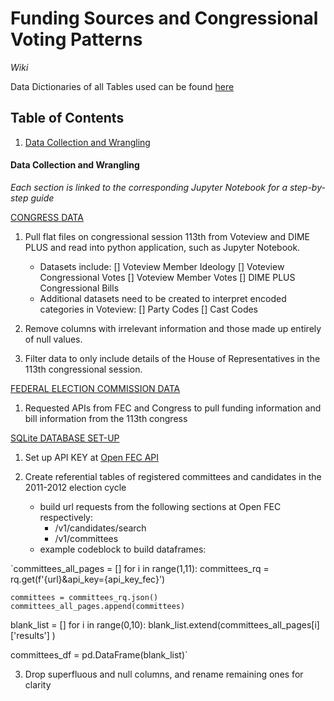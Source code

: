 # Funding Sources and Congressional Voting Patterns
*Wiki*

Data Dictionaries of all Tables used can be found [here](/plans_background/sources/data_dictionaries.md)
## Table of Contents
1. [Data Collection and Wrangling](#data-collection-and-wrangling)

#### Data Collection and Wrangling
*Each section is linked to the corresponding Jupyter Notebook for a step-by-step guide*

[CONGRESS DATA](/fec_voting/EA_113congressdata.ipynb)

1. Pull flat files on congressional session 113th from Voteview and DIME PLUS and read into python application, such as Jupyter Notebook. 
    - Datasets include:
        [] Voteview Member Ideology
        [] Voteview Congressional Votes
        [] Voteview Member Votes
        [] DIME PLUS Congressional Bills
    - Additional datasets need to be created to interpret encoded categories in Voteview:
        [] Party Codes
        [] Cast Codes

2. Remove columns with irrelevant information and those made up entirely of null values.

3. Filter data to only include details of the House of Representatives in the 113th congressional session. 


[FEDERAL ELECTION COMMISSION DATA](/fec_voting/EA_api_from_fec.ipynb)

1. Requested APIs from FEC and Congress to pull funding information and bill information from the 113th congress

[SQLite DATABASE SET-UP](/fec_voting/sqldb.ipynb)
1. Set up API KEY at [Open FEC API](https://api.open.fec.gov/developers/)

2. Create referential tables of registered committees and candidates in the 2011-2012 election cycle
    - build url requests from the following sections at Open FEC respectively:
        - /v1/candidates/search
        - /v1/committees
    - example codeblock to build dataframes:

`committees_all_pages = []
for i in range(1,11):
    committees_rq = rq.get(f'{url}&api_key={api_key_fec}')
    
    committees = committees_rq.json()
    committees_all_pages.append(committees)
    
blank_list = []
for i in range(0,10):
    blank_list.extend(committees_all_pages[i]['results'] )     
    
committees_df = pd.DataFrame(blank_list)`

3. Drop superfluous and null columns, and rename remaining ones for clarity